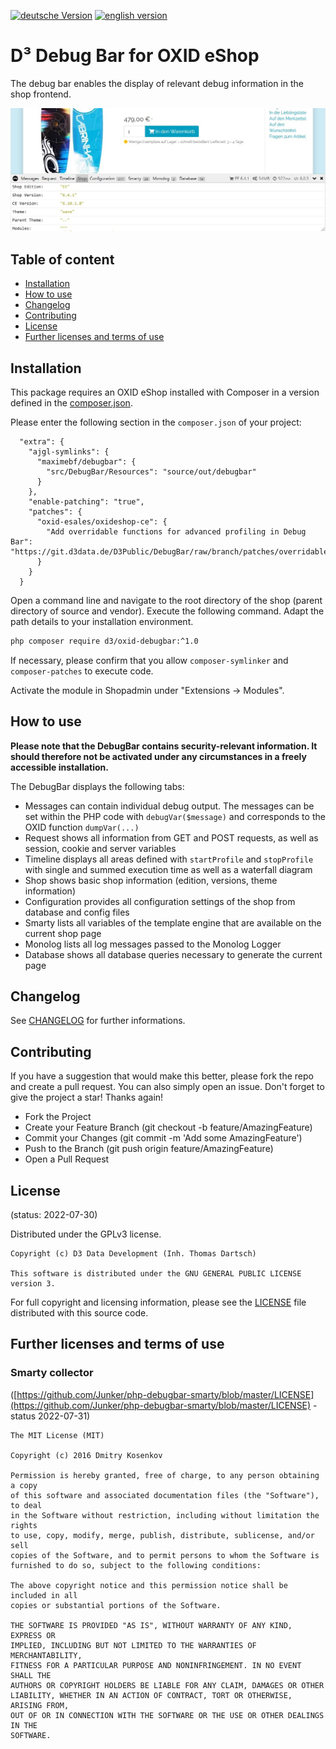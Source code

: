 [![deutsche Version](https://logos.oxidmodule.com/de2_xs.svg)](README.md)
[![english version](https://logos.oxidmodule.com/en2_xs.svg)](README.en.md)

# D³ Debug Bar for OXID eShop

The debug bar enables the display of relevant debug information in the shop frontend.

![screenshot](screenshot.jpg "Screenshot")

## Table of content

- [Installation](#installation)
- [How to use](#how-to-use)
- [Changelog](#changelog)
- [Contributing](#contributing)
- [License](#license)
- [Further licenses and terms of use](#further-licenses-and-terms-of-use)

## Installation

This package requires an OXID eShop installed with Composer in a version defined in the [composer.json](composer.json).

Please enter the following section in the `composer.json` of your project:

```
  "extra": {
    "ajgl-symlinks": {
      "maximebf/debugbar": {
        "src/DebugBar/Resources": "source/out/debugbar"
      }
    },
    "enable-patching": "true",
    "patches": {
      "oxid-esales/oxideshop-ce": {
        "Add overridable functions for advanced profiling in Debug Bar": "https://git.d3data.de/D3Public/DebugBar/raw/branch/patches/overridablefunctions.patch"
      }
    }
  }
```

Open a command line and navigate to the root directory of the shop (parent directory of source and vendor). Execute the following command. Adapt the path details to your installation environment.

```bash
php composer require d3/oxid-debugbar:^1.0
``` 

If necessary, please confirm that you allow `composer-symlinker` and `composer-patches` to execute code.

Activate the module in Shopadmin under "Extensions -> Modules".

## How to use

__Please note that the DebugBar contains security-relevant information. It should therefore not be activated under any circumstances in a freely accessible installation.__

The DebugBar displays the following tabs:
- Messages
  can contain individual debug output. The messages can be set within the PHP code with `debugVar($message)` and corresponds to the OXID function `dumpVar(...)`
- Request
  shows all information from GET and POST requests, as well as session, cookie and server variables
- Timeline
  displays all areas defined with `startProfile` and `stopProfile` with single and summed execution time as well as a waterfall diagram
- Shop
  shows basic shop information (edition, versions, theme information)
- Configuration
  provides all configuration settings of the shop from database and config files
- Smarty
  lists all variables of the template engine that are available on the current shop page
- Monolog
  lists all log messages passed to the Monolog Logger
- Database
  shows all database queries necessary to generate the current page

## Changelog

See [CHANGELOG](CHANGELOG.md) for further informations.

## Contributing

If you have a suggestion that would make this better, please fork the repo and create a pull request. You can also simply open an issue. Don't forget to give the project a star! Thanks again!

- Fork the Project
- Create your Feature Branch (git checkout -b feature/AmazingFeature)
- Commit your Changes (git commit -m 'Add some AmazingFeature')
- Push to the Branch (git push origin feature/AmazingFeature)
- Open a Pull Request

## License
(status: 2022-07-30)

Distributed under the GPLv3 license.

```
Copyright (c) D3 Data Development (Inh. Thomas Dartsch)

This software is distributed under the GNU GENERAL PUBLIC LICENSE version 3.
```

For full copyright and licensing information, please see the [LICENSE](LICENSE.md) file distributed with this source code.

## Further licenses and terms of use

### Smarty collector
([https://github.com/Junker/php-debugbar-smarty/blob/master/LICENSE](https://github.com/Junker/php-debugbar-smarty/blob/master/LICENSE) - status 2022-07-31)

```
The MIT License (MIT)

Copyright (c) 2016 Dmitry Kosenkov

Permission is hereby granted, free of charge, to any person obtaining a copy
of this software and associated documentation files (the "Software"), to deal
in the Software without restriction, including without limitation the rights
to use, copy, modify, merge, publish, distribute, sublicense, and/or sell
copies of the Software, and to permit persons to whom the Software is
furnished to do so, subject to the following conditions:

The above copyright notice and this permission notice shall be included in all
copies or substantial portions of the Software.

THE SOFTWARE IS PROVIDED "AS IS", WITHOUT WARRANTY OF ANY KIND, EXPRESS OR
IMPLIED, INCLUDING BUT NOT LIMITED TO THE WARRANTIES OF MERCHANTABILITY,
FITNESS FOR A PARTICULAR PURPOSE AND NONINFRINGEMENT. IN NO EVENT SHALL THE
AUTHORS OR COPYRIGHT HOLDERS BE LIABLE FOR ANY CLAIM, DAMAGES OR OTHER
LIABILITY, WHETHER IN AN ACTION OF CONTRACT, TORT OR OTHERWISE, ARISING FROM,
OUT OF OR IN CONNECTION WITH THE SOFTWARE OR THE USE OR OTHER DEALINGS IN THE
SOFTWARE.
```